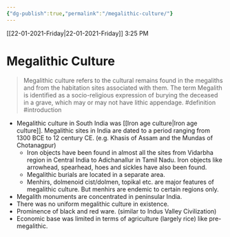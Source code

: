 ```yaml
---
{"dg-publish":true,"permalink":"/megalithic-culture/"}
---
```


[[22-01-2021-Friday\|22-01-2021-Friday]]  3:25 PM

# Megalithic Culture
> Megalithic culture refers to the cultural remains found in the megaliths and from the habitation sites associated with them. The term Megalith is identified as a socio-religious expression of burying the deceased in a grave, which may or may not have lithic appendage. #definition #introduction 

- Megalithic culture in South India was [[Iron age culture\|Iron age culture]]. Megalithic sites in India are dated to a period ranging from 1300 BCE to 12 century CE. (e.g. Khasis of Assam and the Mundas of Chotanagpur)
	- Iron objects have been found in almost all the sites from Vidarbha region in Central India to Adichanallur in Tamil Nadu. Iron objects like arrowhead, spearhead, hoes and sickles have also been found.
	- Megalithic burials are located in a separate area.
	- Menhirs, dolmenoid cist/dolmen, topikal etc. are major features of megalithic culture. But menhirs are endemic to certain regions only.
- Megalith monuments are concentrated in peninsular India. 
- There was no uniform megalithic culture in existence.
- Prominence of black and red ware. (similar to Indus Valley Civilization)
- Economic base was limited in terms of agriculture (largely rice) like pre-megalithic.
